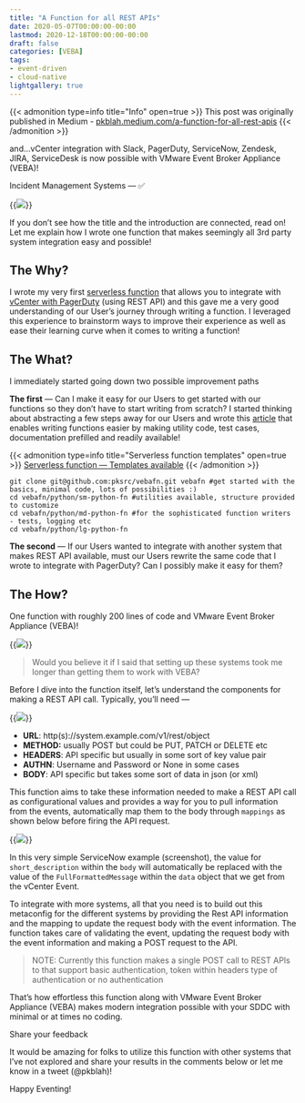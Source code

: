 ```yaml
---
title: "A Function for all REST APIs"
date: 2020-05-07T00:00:00-00:00
lastmod: 2020-12-18T00:00:00-00:00
draft: false
categories: [VEBA]
tags:
- event-driven
- cloud-native
lightgallery: true
---
```


{{< admonition type=info title="Info" open=true >}}
This post was originally published in Medium - [pkblah.medium.com/a-function-for-all-rest-apis](https://medium.com/a-function-for-all-rest-apis-403b4fdf15e8)
{{< /admonition >}}

and…vCenter integration with Slack, PagerDuty, ServiceNow, Zendesk, JIRA, ServiceDesk is now possible with VMware Event Broker Appliance (VEBA)!

Incident Management Systems — ✅

{{<image src="https://miro.medium.com/max/2266/1*0D91nXWygWVXeppMwggXUQ.png" >}}

If you don’t see how the title and the introduction are connected, read on! Let me explain how I wrote one function that makes seemingly all 3rd party system integration easy and possible!

## The Why?

I wrote my very first [serverless function](https://medium.com/@pkblah/writing-your-first-serverless-function-23508cb4ea11?source=friends_link&sk=90cbed9b0dadb67578cebe54a88df494) that allows you to integrate with [vCenter with PagerDuty](https://medium.com/@pkblah/integrating-vcenter-with-pagerduty-241d3813871c?source=friends_link&sk=7b182fdcc37f02bd930d23f77e56213b) (using REST API) and this gave me a very good understanding of our User’s journey through writing a function. I leveraged this experience to brainstorm ways to improve their experience as well as ease their learning curve when it comes to writing a function!

## The What?

I immediately started going down two possible improvement paths

**The first** — Can I make it easy for our Users to get started with our functions so they don’t have to start writing from scratch? I started thinking about abstracting a few steps away for our Users and wrote this [article](https://medium.com/@pkblah/serverless-function-templates-available-2642bb92f58b) that enables writing functions easier by making utility code, test cases, documentation prefilled and readily available!

{{< admonition type=info title="Serverless function templates" open=true >}}
[Serverless function — Templates available](https://medium.com/@pkblah/serverless-function-templates-available-2642bb92f58b)
{{< /admonition >}}

```
git clone git@github.com:pksrc/vebafn.git vebafn #get started with the basics, minimal code, lots of possibilities :)   
cd vebafn/python/sm-python-fn #utilities available, structure provided to customize  
cd vebafn/python/md-python-fn #for the sophisticated function writers - tests, logging etc  
cd vebafn/python/lg-python-fn
```

**The second** — If our Users wanted to integrate with another system that makes REST API available, must our Users rewrite the same code that I wrote to integrate with PagerDuty? Can I possibly make it easy for them?

## The How?

One function with roughly 200 lines of code and VMware Event Broker Appliance (VEBA)!

{{<image src="https://miro.medium.com/max/2560/1*P2vfCLFkpXBwzLdhOv2VUg.gif" >}}

> Would you believe it if I said that setting up these systems took me longer than getting them to work with VEBA?

Before I dive into the function itself, let’s understand the components for making a REST API call. Typically, you’ll need —

{{<image src="https://miro.medium.com/max/1290/1*mZGBQtc8H1WKLmlMKcC2wA.png" caption="metaconfig-servicenow.json" class="imageright" >}}

*   **URL**: http(s)://system.example.com/v1/rest/object
*   **METHOD:** usually POST but could be PUT, PATCH or DELETE etc
*   **HEADERS**: API specific but usually in some sort of key value pair
*   **AUTHN**: Username and Password or None in some cases
*   **BODY**: API specific but takes some sort of data in json (or xml)

This function aims to take these information needed to make a REST API call as configurational values and provides a way for you to pull information from the events, automatically map them to the body through `mappings` as shown below before firing the API request.

{{<image src="https://miro.medium.com/max/3940/1*75YL71SyZe8R7uYBJhsXog.png" >}}

In this very simple ServiceNow example (screenshot), the value for `short_description` within the `body` will automatically be replaced with the value of the `FullFormattedMessage` within the `data` object that we get from the vCenter Event.

To integrate with more systems, all that you need is to build out this metaconfig for the different systems by providing the Rest API information and the mapping to update the request body with the event information. The function takes care of validating the event, updating the request body with the event information and making a POST request to the API.

> NOTE: Currently this function makes a single POST call to REST APIs to that support basic authentication, token within headers type of authentication or no authentication

That’s how effortless this function along with VMware Event Broker Appliance (VEBA) makes modern integration possible with your SDDC with minimal or at times no coding.

Share your feedback

It would be amazing for folks to utilize this function with other systems that I’ve not explored and share your results in the comments below or let me know in a tweet (@pkblah)!

Happy Eventing!
